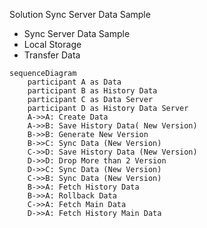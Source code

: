 Solution Sync Server Data Sample 

- Sync Server Data Sample
- Local Storage 
- Transfer Data 
```mermaid
sequenceDiagram
    participant A as Data
    participant B as History Data
    participant C as Data Server
    participant D as History Data Server
    A->>A: Create Data    
    A->>B: Save History Data( New Version)
    B->>B: Generate New Version
    B->>C: Sync Data (New Version)
    C->>D: Save History Data (New Version)
    D->>D: Drop More than 2 Version
    D->>C: Sync Data (New Version)
    C->>B: Sync Data (New Version)
    B->>A: Fetch History Data
    B->>A: Rollback Data
    C->>A: Fetch Main Data
    D->>A: Fetch History Main Data
    
```